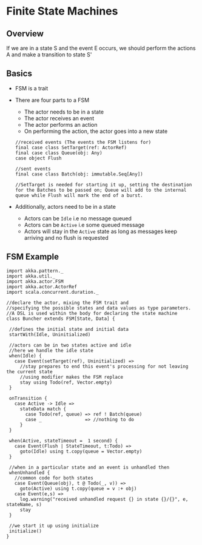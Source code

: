 # Finite State Machines

## Overview
If we are in a state S and the event E occurs, we should perform the actions A and make a transition to state S'

## Basics
   - FSM is a trait
   - There are four parts to a FSM
     - The actor needs to be in a state
     - The actor receives an event
     - The actor performs an action
     - On performing the action, the actor goes into a new state
     
     ```
     //received events (The events the FSM listens for)
     final case class SetTarget(ref: ActorRef)
     final case class Queue(obj: Any)
     case object Flush
     
     //sent events
     final case class Batch(obj: immutable.Seq[Any])
     
     //SetTarget is needed for starting it up, setting the destination for the Batches to be passed on; Queue will add to the internal queue while Flush will mark the end of a burst.
     ```
   - Additionally, actors need to be in a state
     - Actors can be `Idle` i.e no message queued
     - Actors can be `Active` i.e some queued message
     - Actors will stay in the `Active` state as long as messages keep arriving and no flush is requested
 
 ## FSM Example
 ```
 import akka.pattern._
import akka.util._
import akka.actor.FSM
import akka.actor.ActorRef
import scala.concurrent.duration._

//declare the actor, mixing the FSM trait and 
//specifying the possible states and data values as type parameters.
//A DSL is used within the body for declaring the state machine
class Buncher extends FSM[State, Data] {
  
  //defines the initial state and initial data
  startWith(Idle, Uninitialized)
  
  //actors can be in two states active and idle
  //here we handle the idle state
  when(Idle) {
    case Event(setTarget(ref), Uninitialized) => 
      //stay prepares to end this event's processing for not leaving the current state
      //using modifier makes the FSM replace
      stay using Todo(ref, Vector.empty)
  }
  
  onTransition {
    case Active -> Idle =>
      stateData match {
        case Todo(ref, queue) => ref ! Batch(queue)
        case _                => //nothing to do
      }
  }
  
  when(Active, stateTimeout =  1 second) {
    case Event(Flush | StateTimeout, t:Todo) => 
      goto(Idle) using t.copy(queue = Vector.empty)
  }
  
  //when in a particular state and an event is unhandled then
  whenUnhandled {
    //common code for both states
    case Event(Queue(obj), t @ Todo(_, v)) => 
      goto(Active) using t.copy(queue = v :+ obj)
    case Event(e,s) => 
      log.warning("received unhandled request {} in state {}/{}", e, stateName, s)
      stay
  }
  
  //we start it up using initialize
  initialize()
}
 ```
